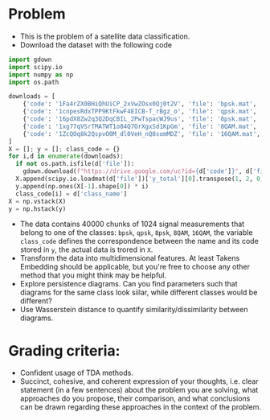 # Problem


* This is the problem of a satellite data classification.
* Download the dataset with the following code
```python
import gdown
import scipy.io
import numpy as np
import os.path

downloads = [
    {'code': '1Fa4rZX0BHiQhUiCP_2xVwZOsx0Qj0t2V', 'file': 'bpsk.mat', 'class_name': 'bpsk'},
    {'code': '1cnpesRdxTPP9KtFkwF4EICB-T_rBgz_o', 'file': 'qpsk.mat', 'class_name': 'qpsk'},
    {'code': '16pdX8Zw2q3Q2DqCBIL_2PwTspacWJ9us', 'file': '8psk.mat', 'class_name': '8psk'},
    {'code': '1xg77qVSrTMATWT1o84Q7OrXgxSd1KpGm', 'file': '8QAM.mat', 'class_name': '8QAM'},
    {'code': '1ZcQOq8k2QspvO0M_dl0VeH_nQ8somMDZ', 'file': '16QAM.mat', 'class_name': '16QAM'}
]
X = []; y = []; class_code = {}
for i,d in enumerate(downloads):
  if not os.path.isfile(d['file']):
    gdown.download(f"https://drive.google.com/uc?id={d['code']}", d['file'], quiet=False)
  X.append(scipy.io.loadmat(d['file'])['y_total'][0].transpose(1, 2, 0).reshape(-1, 1024))
  y.append(np.ones(X[-1].shape[0]) * i)
  class_code[i] = d['class_name']
X = np.vstack(X)
y = np.hstack(y)
```
* The data contains 40000 chunks of 1024 signal measurements that belong to one of the classes: `bpsk`, `qpsk`, `8psk`, `8QAM`, `16QAM`, the variable `class_code` defines the correspondence between the name and its code stored in `y`, the actual data is trored in `X`.
* Transform the data into multidimensional features. At least Takens Embedding should be applicable, but you're free to choose any other method that you might think may be helpful.
* Explore persistence diagrams. Can you find parameters such that diagrams for the same class look siilar, while different classes would be different?
* Use Wasserstein distance to quantify similarity/dissimilarity between diagrams.



# Grading criteria:
* Confident usage of TDA methods.
* Succinct, cohesive, and coherent expression of your thoughts, i.e. clear statement (in a few sentences) about the problem you are solving, what approaches do you propose, their comparison, and what conclusions can be drawn regarding these approaches in the context of the problem.


